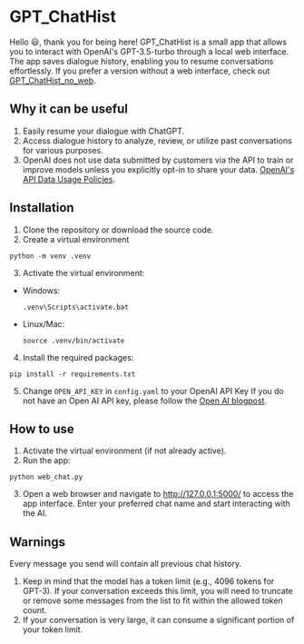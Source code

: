 # GPT_ChatHist 

Hello :smiley:, thank you for being here! GPT_ChatHist is a small app that allows you to interact with OpenAI's GPT-3.5-turbo through a local web interface. The app saves dialogue history, enabling you to resume conversations effortlessly. If you prefer a version without a web interface, check out [GPT_ChatHist_no_web](https://github.com/NMar33/GPT_ChatHist_no_web).

## Why it can be useful

1. Easily resume your dialogue with ChatGPT.
2. Access dialogue history to analyze, review, or utilize past conversations for various purposes.
3. OpenAI does not use data submitted by customers via the API to train or improve models unless you explicitly opt-in to share your data. [OpenAI's API Data Usage Policies](https://openai.com/policies/api-data-usage-policies).


## Installation

1. Clone the repository or download the source code.
2. Create a virtual environment
```
python -m venv .venv
```
3. Activate the virtual environment:

- Windows:
  ```
  .venv\Scripts\activate.bat
  ```

- Linux/Mac:
  ```
  source .venv/bin/activate
  ```

4. Install the required packages:
```
pip install -r requirements.txt
```
5. Change `OPEN_API_KEY` in `config.yaml` to your OpenAI API Key
If you do not have an Open AI API key, please follow the [Open AI blogpost](https://openai.com/blog/openai-api/).


## How to use

1. Activate the virtual environment (if not already active).
2. Run the app:
```
python web_chat.py
```
3. Open a web browser and navigate to http://127.0.0.1:5000/ to access the app interface. Enter your preferred chat name and start interacting with the AI.

## Warnings

Every message you send will contain all previous chat history.

1. Keep in mind that the model has a token limit (e.g., 4096 tokens for GPT-3). If your conversation exceeds this limit, you will need to truncate or remove some messages from the list to fit within the allowed token count.
2. If your conversation is very large, it can consume a significant portion of your token limit.